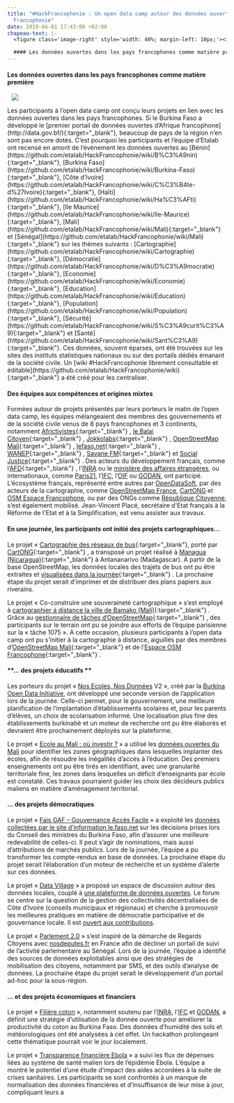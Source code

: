 ```yaml
---
title: "#HackFrancophonie : Un open data camp autour des données ouvertes dans la
  Francophonie"
date: 2019-04-01 17:43:00 +02:00
chapeau-text: |-
  <figure class='image-right' style='width: 40%; margin-left: 10px;'><img src="/uploads/capture1-300x227-2da20e.png"/></figure>Après une [journée de partage d’expérience entre gouvernements et société civile](https://www.etalab.gouv.fr/hackfrancophonie-jour-1-ateliers-sur-louverture-des-donnees-entre-gouvernements-francophones){:target="_blank"}, l’open data camp #HackFrancophonie se tenait au [NUMA)(https://paris.numa.co/){:target="_blank"} le 19 février 2016. Organisé par [Etalab]((https://www.etalab.gouv.fr/){:target="_blank"}),[Burkina Open Data Initiative)(http://www.anptic.gov.bf/index.php/actualites/news/94-burkina-open-data-initiative-bodi){:target="_blank"} (BODI), la [Banque Mondiale](https://donnees.banquemondiale.org/){:target="_blank"} et [CFI](https://www.cfi.fr/){:target="_blank"}, cette journée de travail collaboratif visait à développer des projets sur les données ouvertes par des pays francophones. En plus des gouvernements et organisations de la société civile venus de toute la Francophonie, l’écosystème parisien s’est fortement mobilisé. Plus d’une centaine de participants ont contribué à la réussite de l’événement ! Neuf projets en ont découlé, dont certains devraient se prolonger dans les mois à venir.

  #### Les données ouvertes dans les pays francophones comme matière première
---
```


#### Les données ouvertes dans les pays francophones comme matière première

<figure class='image-right' style='width: 40%; margin-left: 10px;'><img src="/uploads/hackfrancophonie.jpg"/></figure>Les participants à l’open data camp ont conçu leurs projets en lien avec les données ouvertes dans les pays francophones. Si le Burkina Faso a développé le [premier portail de données ouvertes d’Afrique francophone](http://data.gov.bf/){:target="_blank"}, beaucoup de pays de la région n’en sont pas encore dotés. C’est pourquoi les participants et l’équipe d’Etalab ont recensé en amont de l’événement les données ouvertes au [Bénin](https://github.com/etalab/HackFrancophonie/wiki/B%C3%A9nin){:target="_blank"}, [Burkina Faso](https://github.com/etalab/HackFrancophonie/wiki/Burkina-Faso){:target="_blank"}, [Côte d’Ivoire](https://github.com/etalab/HackFrancophonie/wiki/C%C3%B4te-d%27Ivoire){:target="_blank"}, [Haïti](https://github.com/etalab/HackFrancophonie/wiki/Ha%C3%AFti){:target="_blank"}, [Ile Maurice](https://github.com/etalab/HackFrancophonie/wiki/Ile-Maurice){:target="_blank"}, [Mali](https://github.com/etalab/HackFrancophonie/wiki/Mali){:target="_blank"} et [Sénégal](https://github.com/etalab/HackFrancophonie/wiki/Mali){:target="_blank"} sur les thèmes suivants : [Cartographie](https://github.com/etalab/HackFrancophonie/wiki/Cartographie){:target="_blank"}, [Démocratie](https://github.com/etalab/HackFrancophonie/wiki/D%C3%A9mocratie){:target="_blank"}, [Economie](https://github.com/etalab/HackFrancophonie/wiki/Economie){:target="_blank"}, [Education](https://github.com/etalab/HackFrancophonie/wiki/Education){:target="_blank"}, [Population](https://github.com/etalab/HackFrancophonie/wiki/Population){:target="_blank"}, [Sécurité](https://github.com/etalab/HackFrancophonie/wiki/S%C3%A9curit%C3%A9){:target="_blank"} et [Santé](https://github.com/etalab/HackFrancophonie/wiki/Sant%C3%A9){:target="_blank"}. Ces données, souvent éparses, ont été trouvées sur les sites des instituts statistiques nationaux ou sur des portails dédiés émanant de la société civile. Un [wiki #HackFrancophonie librement consultable et éditable](https://github.com/etalab/HackFrancophonie/wiki){:target="_blank"} a été créé pour les centraliser.

#### Des équipes aux compétences et origines mixtes

Formées autour de projets présentés par leurs porteurs le matin de l’open data camp, les équipes mélangeaient des membres des gouvernements et de la société civile venus de 8 pays francophones et 3 continents, notamment [Africtivistes](http://www.africtivistes.org/beta/){:target="_blank"} , [le Balai Citoyen](https://www.facebook.com/CitoyenBalayeur){:target="_blank"} , [Jokkolabs](https://www.jokkolabs.net/){:target="_blank"} , [OpenStreetMap Mali](http://openstreetmapmali.org/){:target="_blank"} , [lefaso.net](http://lefaso.net/){:target="_blank"} , [WANEP](http://www.wanep.org/){:target="_blank"} , [Savane FM](https://www.radio.fr/s/savanefm){:target="_blank"}  et [Social Justice](http://www.socialjustice-ci.net/web/){:target="_blank"} . Des acteurs du développement français, comme l’[AFD](https://www.afd.fr/fr){:target="_blank"} , l’[INRA](http://institut.inra.fr/) ou le [ministère des affaires étrangères](http://www.diplomatie.gouv.fr/fr/), ou internationaux, comme [Paris21](http://www.paris21.org/fr), l’[IFC](http://www.paris21.org/fr), l’[OIF](http://www.francophonie.org/) ou [GODAN](http://www.godan.info/), ont participé. L’écosystème français, représenté entre autres par [OpenDataSoft](https://www.opendatasoft.com/fr/), par des acteurs de la cartographie, comme [OpenStreetMap France](http://openstreetmap.fr/), [CartONG](https://www.cartong.org/fr) et [OSM Espace Francophone](https://hotosm.org/projects/espace_osm_francophone_0), ou par des ONGs comme [République Citoyenne](http://republiquecitoyenne.fr/), s’est également mobilisé. Jean-Vincent Placé, secrétaire d'Etat français à la Réforme de l'Etat et à la Simplification, est venu assister aux travaux.

#### **En une journée, les participants ont initié des projets cartographiques…**

Le projet « [Cartographie des réseaux de bus](https://github.com/etalab/HackFrancophonie/wiki/Cartographie-des-r%C3%A9seaux-urbains-de-bus){:target="_blank"}, porté par [CartONG](https://www.cartong.org/fr){:target="_blank"} , a transposé un projet réalisé à [Managua (Nicaragua)](http://rutas.mapanica.net/){:target="_blank"}  à Antananarivo (Madagascar). A partir de la base OpenStreetMap, les données locales des trajets de bus ont pu être extraites et [visualisées dans la journée](http://julienjego.github.io/hackfrancophonie/){:target="_blank"} . La prochaine étape du projet serait d’imprimer et de distribuer des plans papiers aux riverains.

Le projet « Co-construire une souveraineté cartographique » s’est employé à [cartographier à distance la ville de Bamako (Mali)](http://tasks.hotosm.org/project/1075){:target="_blank"} . Grâce au [gestionnaire de tâches d’OpenStreetMap](http://tasks.hotosm.org/){:target="_blank"} , des participants sur le terrain ont pu se joindre aux efforts de l’équipe parisienne sur la « tâche 1075 ». A cette occasion, plusieurs participants à l’open data camp ont pu s’initier à la cartographie à distance, aiguillés par des membres d’[OpenStreetMap Mali](http://openstreetmapmali.org/){:target="_blank"}  et de l’[Espace OSM Francophone](https://hotosm.org/projects/espace_osm_francophone_0){:target="_blank"} .

#### \*\*… des projets éducatifs \*\*

Les porteurs du projet « [Nos Ecoles, Nos Données](http://nendo.data.gov.bf/appli_accueil.php) V2 », créé par la [Burkina Open Data Initiative](http://www.anptic.gov.bf/index.php/actualites/news/94-burkina-open-data-initiative-bodi), ont développé une seconde version de l’application lors de la journée. Celle-ci permet, pour le gouvernement, une meilleure planification de l’implantation d’établissements scolaires et, pour les parents d’élèves, un choix de scolarisation informé. Une localisation plus fine des établissements burkinabè et un moteur de recherche ont pu être élaborés et devraient être prochainement déployés sur la plateforme.

Le projet « [Ecole au Mali : où investir ?](http://nbviewer.jupyter.org/format/slides/url/www.stats4dev.com/prez/Presentation_Hackfrancophonie.ipynb#/) » a utilisé les [données ouvertes du Mali](https://github.com/etalab/HackFrancophonie/wiki/Mali) pour identifier les zones géographiques dans lesquelles implanter des écoles, afin de résoudre les inégalités d’accès à l’éducation. Des premiers enseignements ont pu être tirés en identifiant, avec une granularité territoriale fine, les zones dans lesquelles un déficit d’enseignants par école est constaté. Ces travaux pourraient guider les choix des décideurs publics maliens en matière d’aménagement territorial.

#### **… des projets démocratiques**

Le projet « [Fais GAF – Gouvernance Accès Facile](https://github.com/AlexisEidelman/ConseilMinistreBurkina) » a exploité les [données collectées par le site d’information le.faso.net](http://lefaso.net/spip.php?rubrique64) sur les décisions prises lors du Conseil des ministres du Burkina Faso, afin d’assurer une meilleure redevabilité de celles-ci. Il peut s’agir de nominations, mais aussi d’attributions de marchés publics. Lors de la journée, l’équipe a pu transformer les compte-rendus en base de données. La prochaine étape du projet serait l’élaboration d’un moteur de recherche et un système d’alerte sur ces données.

Le projet « [Data Village](http://403debc4-bffb-4f28-bba4-56289f6bb953.pub.cloud.scaleway.com/) » a proposé un espace de discussion autour des données locales, couplé à [une plateforme de données ouvertes](https://datavillageofficiel.opendatasoft.com/explore/dataset/donnees-data-village/map/?location=7,7.29164,-5.64148). Le forum se centre sur la question de la gestion des collectivités décentralisées de Côte d’Ivoire (conseils municipaux et régionaux) et cherche à promouvoir les meilleures pratiques en matière de démocratie participative et de gouvernance locale. Il est [ouvert aux contributions](http://403debc4-bffb-4f28-bba4-56289f6bb953.pub.cloud.scaleway.com/t/bienvenue-sur-le-forum-data-village/8).

Le projet « [Parlement 2.0](https://github.com/etalab/HackFrancophonie/wiki/Democratie-2.0-au-S%C3%A9n%C3%A9gal) » s’est inspiré de la démarche de Regards Citoyens avec [nosdeputes.fr](http://www.nosdeputes.fr/) en France afin de décliner un portail de suivi de l’activité parlementaire au Sénégal. Lors de la journée, l’équipe a identifié des sources de données exploitables ainsi que des stratégies de mobilisation des citoyens, notamment par SMS, et des outils d’analyse de données. La prochaine étape du projet serait le développement d’un portail ad-hoc pour la sous-région.

#### **… et des projets économiques et financiers**

Le projet « [Filière coton](https://github.com/etalab/HackFrancophonie/wiki/Atelier-Fili%C3%A8re-Coton) », notamment soutenu par l’[INRA](http://institut.inra.fr/), l’[IFC](http://www.paris21.org/fr) et [GODAN](http://www.godan.info/), a définit une stratégie d’utilisation de la donnée ouverte pour améliorer la productivité du coton au Burkina Faso. Des données d’humidité des sols et météorologiques ont été analysées à cet effet. Un hackathon prolongeant cette thématique pourrait voir le jour localement.

Le projet « [Transparence financière Ebola](https://github.com/etalab/HackFrancophonie/wiki/Transparence-budget-%3A-crise-Ebola) » a suivi les flux de dépenses liées au système de santé malien lors de l’épidémie Ebola. L’équipe a montré le potentiel d’une étude d’impact des aides accordées à la suite de crises sanitaires. Les participants se sont confrontés à un manque de normalisation des données financières et d’insuffisance de leur mise à jour, compliquant leurs a